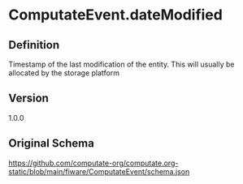 # ComputateEvent.dateModified

## Definition
Timestamp of the last modification of the entity. This will usually be allocated by the storage platform

## Version
1.0.0

## Original Schema
https://github.com/computate-org/computate.org-static/blob/main/fiware/ComputateEvent/schema.json
